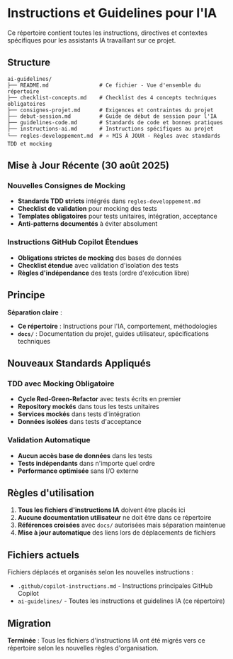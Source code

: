 # Instructions et Guidelines pour l'IA

Ce répertoire contient toutes les instructions, directives et contextes spécifiques pour les assistants IA travaillant sur ce projet.

## Structure

```
ai-guidelines/
├── README.md                # Ce fichier - Vue d'ensemble du répertoire
├── checklist-concepts.md    # Checklist des 4 concepts techniques obligatoires
├── consignes-projet.md      # Exigences et contraintes du projet
├── debut-session.md         # Guide de début de session pour l'IA
├── guidelines-code.md       # Standards de code et bonnes pratiques
├── instructions-ai.md       # Instructions spécifiques au projet
└── regles-developpement.md  # ⭐ MIS À JOUR - Règles avec standards TDD et mocking
```

## Mise à Jour Récente (30 août 2025)

### Nouvelles Consignes de Mocking
- **Standards TDD stricts** intégrés dans `regles-developpement.md`
- **Checklist de validation** pour mocking des tests
- **Templates obligatoires** pour tests unitaires, intégration, acceptance
- **Anti-patterns documentés** à éviter absolument

### Instructions GitHub Copilot Étendues
- **Obligations strictes de mocking** des bases de données
- **Checklist étendue** avec validation d'isolation des tests
- **Règles d'indépendance** des tests (ordre d'exécution libre)

## Principe

**Séparation claire** : 
- **Ce répertoire** : Instructions pour l'IA, comportement, méthodologies
- **`docs/`** : Documentation du projet, guides utilisateur, spécifications techniques

## Nouveaux Standards Appliqués

### TDD avec Mocking Obligatoire
- **Cycle Red-Green-Refactor** avec tests écrits en premier
- **Repository mockés** dans tous les tests unitaires
- **Services mockés** dans tests d'intégration
- **Données isolées** dans tests d'acceptance

### Validation Automatique
- **Aucun accès base de données** dans les tests
- **Tests indépendants** dans n'importe quel ordre
- **Performance optimisée** sans I/O externe

## Règles d'utilisation

1. **Tous les fichiers d'instructions IA** doivent être placés ici
2. **Aucune documentation utilisateur** ne doit être dans ce répertoire
3. **Références croisées** avec `docs/` autorisées mais séparation maintenue
4. **Mise à jour automatique** des liens lors de déplacements de fichiers

## Fichiers actuels

Fichiers déplacés et organisés selon les nouvelles instructions :
- `.github/copilot-instructions.md` - Instructions principales GitHub Copilot
- `ai-guidelines/` - Toutes les instructions et guidelines IA (ce répertoire)

## Migration

**Terminée** : Tous les fichiers d'instructions IA ont été migrés vers ce répertoire selon les nouvelles règles d'organisation.
